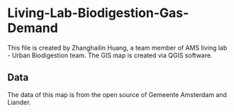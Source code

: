 # Living-Lab-Biodigestion-Gas-Demand

This file is created by Zhanghailin Huang, a team member of AMS living lab - Urban Biodigestion team. The GIS map is created via QGIS software.   

## Data

The data of this map is from the open source of Gemeente Amsterdam and Liander. 
